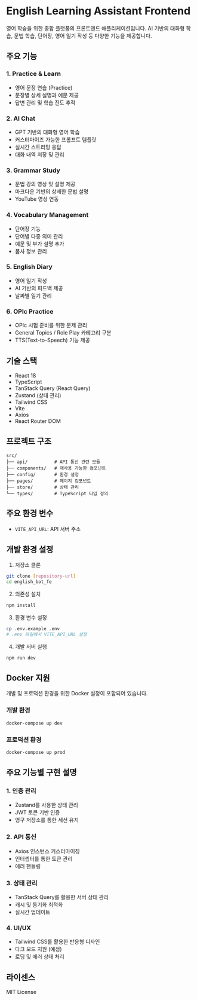 # English Learning Assistant Frontend

영어 학습을 위한 종합 플랫폼의 프론트엔드 애플리케이션입니다. AI 기반의 대화형 학습, 문법 학습, 단어장, 영어 일기 작성 등 다양한 기능을 제공합니다.

## 주요 기능

### 1. Practice & Learn

- 영어 문장 연습 (Practice)
- 문장별 상세 설명과 예문 제공
- 답변 관리 및 학습 진도 추적

### 2. AI Chat

- GPT 기반의 대화형 영어 학습
- 커스터마이즈 가능한 프롬프트 템플릿
- 실시간 스트리밍 응답
- 대화 내역 저장 및 관리

### 3. Grammar Study

- 문법 강의 영상 및 설명 제공
- 마크다운 기반의 상세한 문법 설명
- YouTube 영상 연동

### 4. Vocabulary Management

- 단어장 기능
- 단어별 다중 의미 관리
- 예문 및 부가 설명 추가
- 품사 정보 관리

### 5. English Diary

- 영어 일기 작성
- AI 기반의 피드백 제공
- 날짜별 일기 관리

### 6. OPIc Practice

- OPIc 시험 준비를 위한 문제 관리
- General Topics / Role Play 카테고리 구분
- TTS(Text-to-Speech) 기능 제공

## 기술 스택

- React 18
- TypeScript
- TanStack Query (React Query)
- Zustand (상태 관리)
- Tailwind CSS
- Vite
- Axios
- React Router DOM

## 프로젝트 구조

```
src/
├── api/          # API 통신 관련 모듈
├── components/   # 재사용 가능한 컴포넌트
├── config/       # 환경 설정
├── pages/        # 페이지 컴포넌트
├── store/        # 상태 관리
└── types/        # TypeScript 타입 정의
```

## 주요 환경 변수

- `VITE_API_URL`: API 서버 주소

## 개발 환경 설정

1. 저장소 클론

```bash
git clone [repository-url]
cd english_bot_fe
```

2. 의존성 설치

```bash
npm install
```

3. 환경 변수 설정

```bash
cp .env.example .env
# .env 파일에서 VITE_API_URL 설정
```

4. 개발 서버 실행

```bash
npm run dev
```

## Docker 지원

개발 및 프로덕션 환경을 위한 Docker 설정이 포함되어 있습니다.

### 개발 환경

```bash
docker-compose up dev
```

### 프로덕션 환경

```bash
docker-compose up prod
```

## 주요 기능별 구현 설명

### 1. 인증 관리

- Zustand를 사용한 상태 관리
- JWT 토큰 기반 인증
- 영구 저장소를 통한 세션 유지

### 2. API 통신

- Axios 인스턴스 커스터마이징
- 인터셉터를 통한 토큰 관리
- 에러 핸들링

### 3. 상태 관리

- TanStack Query를 활용한 서버 상태 관리
- 캐시 및 동기화 최적화
- 실시간 업데이트

### 4. UI/UX

- Tailwind CSS를 활용한 반응형 디자인
- 다크 모드 지원 (예정)
- 로딩 및 에러 상태 처리

## 라이센스

MIT License
